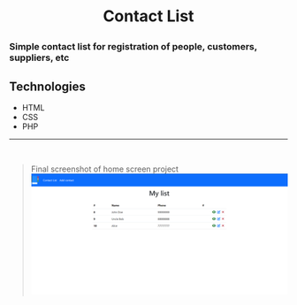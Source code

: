 # <p align="center"> Contact List <p>

### Simple contact list for registration of people, customers, suppliers, etc

## Technologies

- HTML
- CSS
- PHP

<hr>
<br>

> Final screenshot of home screen project
> ![preview](./img/screenshot.png)